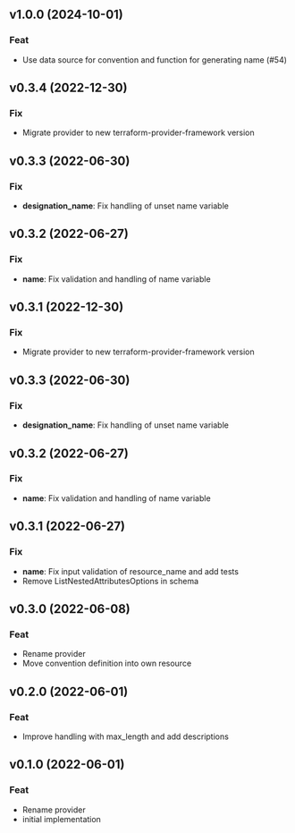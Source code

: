 ## v1.0.0 (2024-10-01)

### Feat

- Use data source for convention and function for generating name (#54)

## v0.3.4 (2022-12-30)

### Fix

- Migrate provider to new terraform-provider-framework version

## v0.3.3 (2022-06-30)

### Fix

- **designation_name**: Fix handling of unset name variable

## v0.3.2 (2022-06-27)

### Fix

- **name**: Fix validation and handling of name variable

## v0.3.1 (2022-12-30)

### Fix

- Migrate provider to new terraform-provider-framework version

## v0.3.3 (2022-06-30)

### Fix

- **designation_name**: Fix handling of unset name variable

## v0.3.2 (2022-06-27)

### Fix

- **name**: Fix validation and handling of name variable

## v0.3.1 (2022-06-27)

### Fix

- **name**: Fix input validation of resource_name and add tests
- Remove ListNestedAttributesOptions in schema

## v0.3.0 (2022-06-08)

### Feat

- Rename provider
- Move convention definition into own resource

## v0.2.0 (2022-06-01)

### Feat

- Improve  handling with max_length and add descriptions

## v0.1.0 (2022-06-01)

### Feat

- Rename provider
- initial implementation
